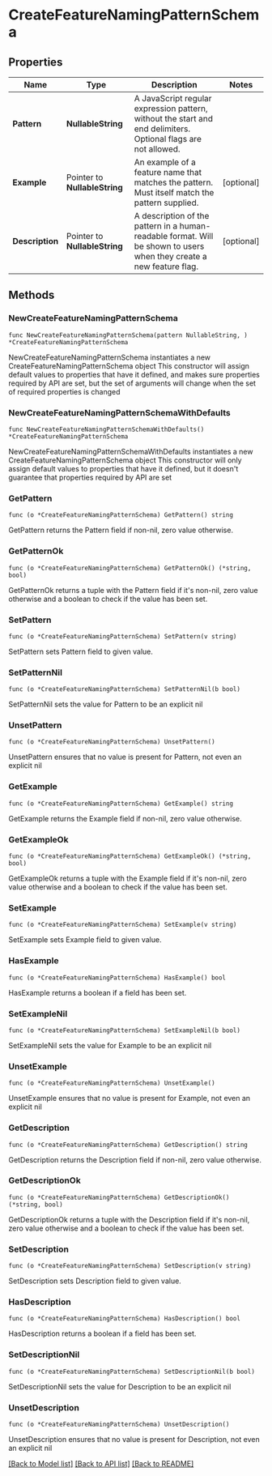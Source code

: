 # CreateFeatureNamingPatternSchema

## Properties

Name | Type | Description | Notes
------------ | ------------- | ------------- | -------------
**Pattern** | **NullableString** | A JavaScript regular expression pattern, without the start and end delimiters. Optional flags are not allowed. | 
**Example** | Pointer to **NullableString** | An example of a feature name that matches the pattern. Must itself match the pattern supplied. | [optional] 
**Description** | Pointer to **NullableString** | A description of the pattern in a human-readable format. Will be shown to users when they create a new feature flag. | [optional] 

## Methods

### NewCreateFeatureNamingPatternSchema

`func NewCreateFeatureNamingPatternSchema(pattern NullableString, ) *CreateFeatureNamingPatternSchema`

NewCreateFeatureNamingPatternSchema instantiates a new CreateFeatureNamingPatternSchema object
This constructor will assign default values to properties that have it defined,
and makes sure properties required by API are set, but the set of arguments
will change when the set of required properties is changed

### NewCreateFeatureNamingPatternSchemaWithDefaults

`func NewCreateFeatureNamingPatternSchemaWithDefaults() *CreateFeatureNamingPatternSchema`

NewCreateFeatureNamingPatternSchemaWithDefaults instantiates a new CreateFeatureNamingPatternSchema object
This constructor will only assign default values to properties that have it defined,
but it doesn't guarantee that properties required by API are set

### GetPattern

`func (o *CreateFeatureNamingPatternSchema) GetPattern() string`

GetPattern returns the Pattern field if non-nil, zero value otherwise.

### GetPatternOk

`func (o *CreateFeatureNamingPatternSchema) GetPatternOk() (*string, bool)`

GetPatternOk returns a tuple with the Pattern field if it's non-nil, zero value otherwise
and a boolean to check if the value has been set.

### SetPattern

`func (o *CreateFeatureNamingPatternSchema) SetPattern(v string)`

SetPattern sets Pattern field to given value.


### SetPatternNil

`func (o *CreateFeatureNamingPatternSchema) SetPatternNil(b bool)`

 SetPatternNil sets the value for Pattern to be an explicit nil

### UnsetPattern
`func (o *CreateFeatureNamingPatternSchema) UnsetPattern()`

UnsetPattern ensures that no value is present for Pattern, not even an explicit nil
### GetExample

`func (o *CreateFeatureNamingPatternSchema) GetExample() string`

GetExample returns the Example field if non-nil, zero value otherwise.

### GetExampleOk

`func (o *CreateFeatureNamingPatternSchema) GetExampleOk() (*string, bool)`

GetExampleOk returns a tuple with the Example field if it's non-nil, zero value otherwise
and a boolean to check if the value has been set.

### SetExample

`func (o *CreateFeatureNamingPatternSchema) SetExample(v string)`

SetExample sets Example field to given value.

### HasExample

`func (o *CreateFeatureNamingPatternSchema) HasExample() bool`

HasExample returns a boolean if a field has been set.

### SetExampleNil

`func (o *CreateFeatureNamingPatternSchema) SetExampleNil(b bool)`

 SetExampleNil sets the value for Example to be an explicit nil

### UnsetExample
`func (o *CreateFeatureNamingPatternSchema) UnsetExample()`

UnsetExample ensures that no value is present for Example, not even an explicit nil
### GetDescription

`func (o *CreateFeatureNamingPatternSchema) GetDescription() string`

GetDescription returns the Description field if non-nil, zero value otherwise.

### GetDescriptionOk

`func (o *CreateFeatureNamingPatternSchema) GetDescriptionOk() (*string, bool)`

GetDescriptionOk returns a tuple with the Description field if it's non-nil, zero value otherwise
and a boolean to check if the value has been set.

### SetDescription

`func (o *CreateFeatureNamingPatternSchema) SetDescription(v string)`

SetDescription sets Description field to given value.

### HasDescription

`func (o *CreateFeatureNamingPatternSchema) HasDescription() bool`

HasDescription returns a boolean if a field has been set.

### SetDescriptionNil

`func (o *CreateFeatureNamingPatternSchema) SetDescriptionNil(b bool)`

 SetDescriptionNil sets the value for Description to be an explicit nil

### UnsetDescription
`func (o *CreateFeatureNamingPatternSchema) UnsetDescription()`

UnsetDescription ensures that no value is present for Description, not even an explicit nil

[[Back to Model list]](../README.md#documentation-for-models) [[Back to API list]](../README.md#documentation-for-api-endpoints) [[Back to README]](../README.md)


